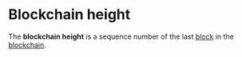 # Blockchain height

The **blockchain height** is a sequence number of the last [block](/en/blockchain/block) in the [blockchain](/en/blockchain/blockchain).
